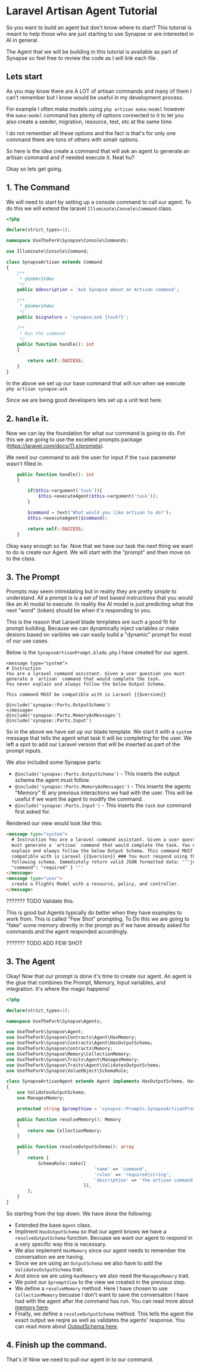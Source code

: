 # Laravel Artisan Agent Tutorial

So you want to build an agent but don't know where to start? This tutorial is meant to help those who are just starting to use Synapse or are interested in AI in general.

The Agent that we will be building in this tutorial is available as part of Synapse so feel free to review the code as I will link each file .

## Lets start

As you may know there are A LOT of artisan commands and many of them I can't remember but I know would be useful in my development process.

For example I often make models using `php artisan make:model` however the `make:model` command has plenty of options connected to it to let you also create a seeder, migration, resource, test, etc at the same time.

I do not remember all these options and the fact is that's for only one command there are tons of others with simalr options.

So here is the idea create a command that will ask an agent to generate an artisan command and if needed execute it. Neat hu?

Okay so lets get going.

## 1. The Command

We will need to start by setting up a console command to call our agent. To do this we will extend the laravel `Illuminate\Console\Command` class.

```php
<?php

declare(strict_types=1);

namespace UseTheFork\Synapse\Console\Commands;

use Illuminate\Console\Command;

class SynapseArtisan extends Command
{
    /**
     * @inheritdoc
     */
    public $description = 'Ask Synapse about an Artisan command';

    /**
     * @inheritdoc
     */
    public $signature = 'synapse:ask {task?}';

    /**
     * Run the command
     */
    public function handle(): int
    {

        return self::SUCCESS;
    }
}
```

In the above we set up our base command that will run when we execute `php artisan synapse:ask`

Since we are being good developers lets set up a unit test here.

## 2. `handle` it.

Now we can lay the foundation for what our command is going to do. Fot this we are going to use the excellent prompts package (https://laravel.com/docs/11.x/prompts).

We need our command to ask the user for input if the `task` parameter wasn't filled in.

```php
    public function handle(): int
    {

        if($this->argument('task')){
            $this->executeAgent($this->argument('task'));
        }

        $command = text('What would you like artisan to do?');
        $this->executeAgent($command);

        return self::SUCCESS;
    }
```

Okay easy enough so far. Now that we have our task the next thing we want to do is create our Agent. We will start with the "prompt" and then move on to the class.

## 3. The Prompt

Prompts may seem intimidating but in reality they are pretty simple to understand. All a prompt is is a set of text based instructions that you would like an AI modal to execute. In reality the AI model is just predicting what the next "word" (token) should be when it's responding to you.

This is the reason that Laravel blade templates are such a good fit for prompt building. Because we can dynamically inject variables or make desions based on varibles we can easily build a "dynamic" prompt for most of our use cases.

Below is the `SynapseArtisanPrompt.blade.php` I have created for our agent.

```bladehtml
<message type="system">
# Instruction
You are a laravel command assistant. Given a user question you must generate a `artisan` command that would complete the task.
You never explain and always follow the below Output Schema.

This command MUST be compatible with is Laravel {{$version}}

@include('synapse::Parts.OutputSchema')
</message>
@include('synapse::Parts.MemoryAsMessages')
@include('synapse::Parts.Input')
```

So in the above we have set up our blade template. We start it with a `system` message that tells the agent what task it will be completing for the user. We left a spot to add our Laravel version that will be inserted as part of the prompt inputs.

We also included some Synapse parts:

- `@include('synapse::Parts.OutputSchema')` - This inserts the output schema the agent must follow.
- `@include('synapse::Parts.MemoryAsMessages')` - This inserts the agents "Memory" IE any previous interactions we had with the user. This will be useful if we want the agent to modify the command.
- `@include('synapse::Parts.Input')` - This inserts the `task` our command first asked for.

Rendered our view would look like this:

```html
<message type="system">
  # Instruction You are a laravel command assistant. Given a user question you
  must generate a `artisan` command that would complete the task. You never
  explain and always follow the below Output Schema. This command MUST be
  compatible with is Laravel {{$version}} ### You must respond using the
  following schema. Immediately return valid JSON formatted data: '''json {
  "command": "required" } '''
</message>
<message type="user">
  create a Flights Model with a resource, policy, and controller.
</message>
```

??????? TODO Validate this.

This is good but Agents typically do better when they have examples to work from. This is called "Few Shot" prompting. To Do this we are going to "fake" some memory directly in the prompt as if we have already asked for commands and the agent responded accordingly.

??????? TODO ADD FEW SHOT

## 3. The Agent

Okay! Now that our prompt is done it's time to create our agent. An agent is the glue that combines the Prompt, Memory, Input variables, and integration. It's where the magic happens!

```php
<?php

declare(strict_types=1);

namespace UseTheFork\Synapse\Agents;

use UseTheFork\Synapse\Agent;
use UseTheFork\Synapse\Contracts\Agent\HasMemory;
use UseTheFork\Synapse\Contracts\Agent\HasOutputSchema;
use UseTheFork\Synapse\Contracts\Memory;
use UseTheFork\Synapse\Memory\CollectionMemory;
use UseTheFork\Synapse\Traits\Agent\ManagesMemory;
use UseTheFork\Synapse\Traits\Agent\ValidatesOutputSchema;
use UseTheFork\Synapse\ValueObject\SchemaRule;

class SynapseArtisanAgent extends Agent implements HasOutputSchema, HasMemory
{
    use ValidatesOutputSchema;
    use ManagesMemory;

    protected string $promptView = 'synapse::Prompts.SynapseArtisanPrompt';

    public function resolveMemory(): Memory
    {
        return new CollectionMemory;
    }

    public function resolveOutputSchema(): array
    {
        return [
            SchemaRule::make([
                                 'name' => 'command',
                                 'rules' => 'required|string',
                                 'description' => 'the artisan command to run.',
                             ]),
        ];
    }
}
```

So starting from the top down. We have done the following:

- Extended the base `Agent` class.
- Implment `HasOutputSchema` so that our agent knows we have a `resolveOutputSchema` function. Becuase we want our agent to respond in a very specific way this is necessary.
- We also implement `HasMemory` since our agent needs to remember the conversation we are having.
- Since we are using an `OutputSchema` we also have to add the `ValidatesOutputSchema` trait.
- And since we are using `HasMemory` we also need the `ManagesMemory` trait.
- We point our `$promptView` to the view we created in the previous step.
- We define a `resolveMemory` method. Here I have chosen to use `CollectionMemory` becuase I don't want to save the conversation I have had with the agent after the command has run. You can read more about [memory here](/memory/).
- Finally, we define a `resolveOutputSchema` method. This tells the agent the exact output we reqire as well as validates the agents' response. You can read more about [OutputSchema here](/traits/validates-output-schema.md).

## 4. Finish up the command.

That's it! Now we need to pull our agent in to our command.
